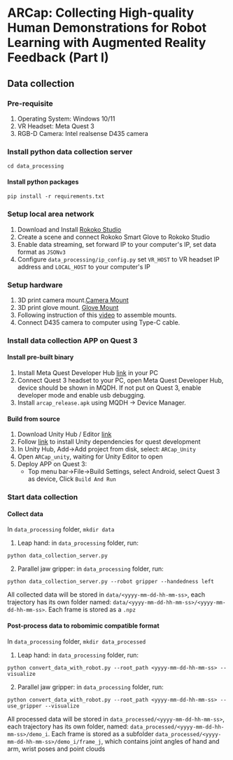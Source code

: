# ARCap: Collecting High-quality Human Demonstrations for Robot Learning with Augmented Reality Feedback (Part I)
## Data collection

### Pre-requisite
1. Operating System: Windows 10/11
2. VR Headset: Meta Quest 3
3. RGB-D Camera: Intel realsense D435 camera

### Install python data collection server
```
cd data_processing
```
#### Install python packages
```
pip install -r requirements.txt
```
### Setup local area network
1. Download and Install [Rokoko Studio](https://www.rokoko.com/products/studio/download)
2. Create a scene and connect Rokoko Smart Glove to Rokoko Studio
3. Enable data streaming, set forward IP to your computer's IP, set data format as `JSONv3`
4. Configure `data_processing/ip_config.py` set `VR_HOST` to VR headset IP address and `LOCAL_HOST` to your computer's IP

### Setup hardware
1. 3D print camera mount.[Camera Mount](https://drive.google.com/file/d/1ipEEMy9oShSyLltYa0Zf3lNU6qnpbdig/view?usp=sharing)
2. 3D print glove mount. [Glove Mount](https://drive.google.com/file/d/1fp9NPd11YrgZTHWpGkcWh8cEZzzVP84P/view?usp=sharing)
3. Following instruction of this [video](https://youtu.be/s_ybm4i6EWc?si=aC4Oi5vgOv2SCnR9) to assemble mounts.
4. Connect D435 camera to computer using Type-C cable.

### Install data collection APP on Quest 3
#### Install pre-built binary
1. Install Meta Quest Developer Hub [link](https://developers.meta.com/horizon/documentation/unity/ts-odh-getting-started) in your PC
2. Connect Quest 3 headset to your PC, open Meta Quest Developer Hub, device should be shown in MQDH. If not put on Quest 3, enable developer mode and enable usb debugging.
3. Install `arcap_release.apk` using MQDH -> Device Manager.
#### Build from source
1. Download Unity Hub / Editor [link](https://unity.com/download)
2. Follow [link](https://developers.meta.com/horizon/documentation/unity/unity-before-you-begin/) to install Unity dependencies for quest development
3. In Unity Hub, Add->Add project from disk, select: `ARCap_Unity`
4. Open `ARCap_unity`, waiting for Unity Editor to open
5. Deploy APP on Quest 3:
    - Top menu bar->File->Build Settings, select Android, select Quest 3 as device, Click `Build And Run`

### Start data collection
#### Collect data
In `data_processing` folder, `mkdir data`
1. Leap hand: in `data_processing` folder, run:
```
python data_collection_server.py
```
2. Parallel jaw gripper: in `data_processing` folder, run:
```
python data_collection_server.py --robot gripper --handedness left
```

All collected data will be stored in `data/<yyyy-mm-dd-hh-mm-ss>`, each trajectory has its own folder named: `data/<yyyy-mm-dd-hh-mm-ss>/<yyyy-mm-dd-hh-mm-ss>`. Each frame is stored as a `.npz`

#### Post-process data to robomimic compatible format
In `data_processing` folder, `mkdir data_processed`
1. Leap hand: in `data_processing` folder, run:
```
python convert_data_with_robot.py --root_path <yyyy-mm-dd-hh-mm-ss> --visualize
```
2. Parallel jaw gripper: in `data_processing` folder, run:
```
python convert_data_with_robot.py --root_path <yyyy-mm-dd-hh-mm-ss> --use_gripper --visualize
```

All processed data will be stored in `data_processed/<yyyy-mm-dd-hh-mm-ss>`, each trajectory has its own folder, named: `data_processed/<yyyy-mm-dd-hh-mm-ss>/demo_i`. Each frame is stored as a subfolder `data_processed/<yyyy-mm-dd-hh-mm-ss>/demo_i/frame_j`, which contains joint angles of hand and arm, wrist poses and point clouds


